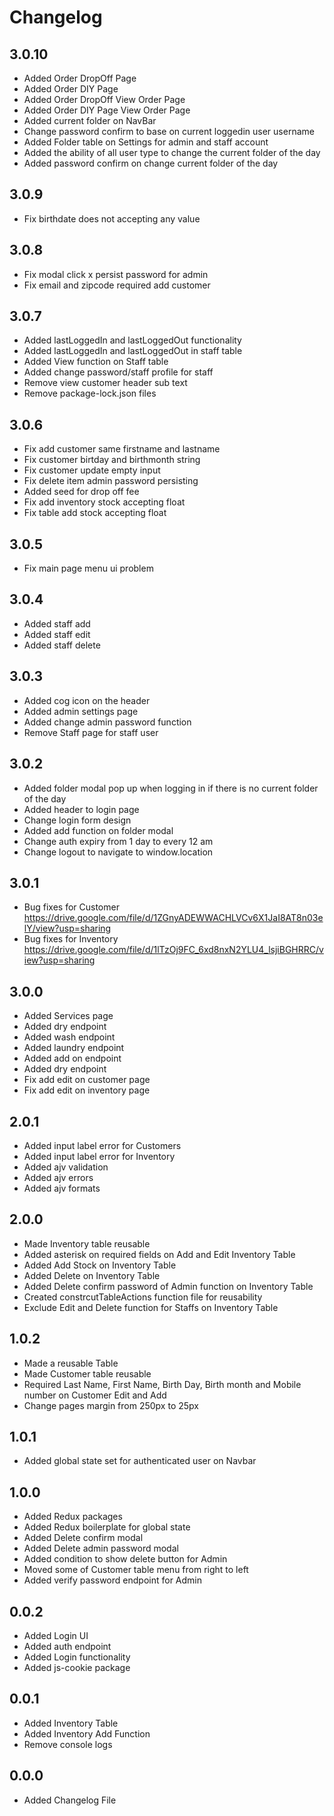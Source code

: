 # Changelog

## 3.0.10

- Added Order DropOff Page
- Added Order DIY Page
- Added Order DropOff View Order Page
- Added Order DIY Page View Order Page
- Added current folder on NavBar
- Change password confirm to base on current loggedin user username
- Added Folder table on Settings for admin and staff account
- Added the ability of all user type to change the current folder of the day
- Added password confirm on change current folder of the day

## 3.0.9

- Fix birthdate does not accepting any value

## 3.0.8

- Fix modal click x persist password for admin
- Fix email and zipcode required add customer

## 3.0.7

- Added lastLoggedIn and lastLoggedOut functionality
- Added lastLoggedIn and lastLoggedOut in staff table
- Added View function on Staff table
- Added change password/staff profile for staff
- Remove view customer header sub text
- Remove package-lock.json files

## 3.0.6

- Fix add customer same firstname and lastname
- Fix customer birtday and birthmonth string
- Fix customer update empty input
- Fix delete item admin password persisting
- Added seed for drop off fee
- Fix add inventory stock accepting float
- Fix table add stock accepting float

## 3.0.5

- Fix main page menu ui problem

## 3.0.4

- Added staff add
- Added staff edit
- Added staff delete

## 3.0.3

- Added cog icon on the header
- Added admin settings page
- Added change admin password function
- Remove Staff page for staff user

## 3.0.2

- Added folder modal pop up when logging in if there is no current folder of the day
- Added header to login page
- Change login form design
- Added add function on folder modal
- Change auth expiry from 1 day to every 12 am
- Change logout to navigate to window.location

## 3.0.1

- Bug fixes for Customer https://drive.google.com/file/d/1ZGnyADEWWACHLVCv6X1JaI8AT8n03elY/view?usp=sharing
- Bug fixes for Inventory https://drive.google.com/file/d/1lTzOj9FC_6xd8nxN2YLU4_lsjiBGHRRC/view?usp=sharing

## 3.0.0

- Added Services page
- Added dry endpoint
- Added wash endpoint
- Added laundry endpoint
- Added add on endpoint
- Added dry endpoint
- Fix add edit on customer page
- Fix add edit on inventory page

## 2.0.1

- Added input label error for Customers
- Added input label error for Inventory
- Added ajv validation
- Added ajv errors
- Added ajv formats

## 2.0.0

- Made Inventory table reusable
- Added asterisk on required fields on Add and Edit Inventory Table
- Added Add Stock on Inventory Table
- Added Delete on Inventory Table
- Added Delete confirm password of Admin function on Inventory Table
- Created constrcutTableActions function file for reusability
- Exclude Edit and Delete function for Staffs on Inventory Table

## 1.0.2

- Made a reusable Table
- Made Customer table reusable
- Required Last Name, First Name, Birth Day, Birth month and Mobile number on Customer Edit and Add
- Change pages margin from 250px to 25px

## 1.0.1

- Added global state set for authenticated user on Navbar

## 1.0.0

- Added Redux packages
- Added Redux boilerplate for global state
- Added Delete confirm modal
- Added Delete admin password modal
- Added condition to show delete button for Admin
- Moved some of Customer table menu from right to left
- Added verify password endpoint for Admin

## 0.0.2

- Added Login UI
- Added auth endpoint
- Added Login functionality
- Added js-cookie package

## 0.0.1

- Added Inventory Table
- Added Inventory Add Function
- Remove console logs

## 0.0.0

- Added Changelog File
